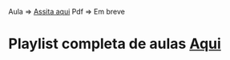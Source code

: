 Aula => [Assita aqui](https://www.youtube.com/watch?v=RM4Sv5jZ9B4&t=1461s)
Pdf => Em breve

# Playlist completa de aulas [Aqui](https://www.youtube.com/playlist?list=PL1Ee2FHVjbelhQ4fpPregw3aP-7fKFe_m)
